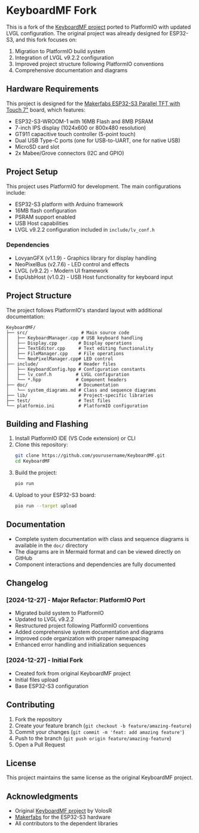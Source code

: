 # KeyboardMF Fork

This is a fork of the [KeyboardMF project](https://github.com/VolosR/KeyboardMF/tree/main) ported to PlatformIO with updated LVGL configuration. The original project was already designed for ESP32-S3, and this fork focuses on:

1. Migration to PlatformIO build system
2. Integration of LVGL v9.2.2 configuration
3. Improved project structure following PlatformIO conventions
4. Comprehensive documentation and diagrams

## Hardware Requirements

This project is designed for the [Makerfabs ESP32-S3 Parallel TFT with Touch 7"](https://www.makerfabs.com/esp32-s3-parallel-tft-with-touch-7-inch.html) board, which features:

- ESP32-S3-WROOM-1 with 16MB Flash and 8MB PSRAM
- 7-inch IPS display (1024x600 or 800x480 resolution)
- GT911 capacitive touch controller (5-point touch)
- Dual USB Type-C ports (one for USB-to-UART, one for native USB)
- MicroSD card slot
- 2x Mabee/Grove connectors (I2C and GPIO)

## Project Setup

This project uses PlatformIO for development. The main configurations include:

- ESP32-S3 platform with Arduino framework
- 16MB flash configuration
- PSRAM support enabled
- USB Host capabilities
- LVGL v9.2.2 configuration included in `include/lv_conf.h`

### Dependencies

- LovyanGFX (v1.1.9) - Graphics library for display handling
- NeoPixelBus (v2.7.6) - LED control and effects
- LVGL (v9.2.2) - Modern UI framework
- EspUsbHost (v1.0.2) - USB Host functionality for keyboard input

## Project Structure

The project follows PlatformIO's standard layout with additional documentation:

```
KeyboardMF/
├── src/                    # Main source code
│   ├── KeyboardManager.cpp # USB keyboard handling
│   ├── Display.cpp        # Display operations
│   ├── TextEditor.cpp     # Text editing functionality
│   ├── FileManager.cpp    # File operations
│   └── NeoPixelManager.cpp# LED control
├── include/               # Header files
│   ├── KeyboardConfig.hpp # Configuration constants
│   ├── lv_conf.h         # LVGL configuration
│   └── *.hpp             # Component headers
├── doc/                   # Documentation
│   └── system_diagrams.md # Class and sequence diagrams
├── lib/                   # Project-specific libraries
├── test/                  # Test files
└── platformio.ini         # PlatformIO configuration
```

## Building and Flashing

1. Install PlatformIO IDE (VS Code extension) or CLI
2. Clone this repository:
   ```bash
   git clone https://github.com/yourusername/KeyboardMF.git
   cd KeyboardMF
   ```
3. Build the project:
   ```bash
   pio run
   ```
4. Upload to your ESP32-S3 board:
   ```bash
   pio run --target upload
   ```

## Documentation

- Complete system documentation with class and sequence diagrams is available in the `doc/` directory
- The diagrams are in Mermaid format and can be viewed directly on GitHub
- Component interactions and dependencies are fully documented

## Changelog

### [2024-12-27] - Major Refactor: PlatformIO Port

- Migrated build system to PlatformIO
- Updated to LVGL v9.2.2
- Restructured project following PlatformIO conventions
- Added comprehensive system documentation and diagrams
- Improved code organization with proper namespacing
- Enhanced error handling and initialization sequences

### [2024-12-27] - Initial Fork

- Created fork from original KeyboardMF project
- Initial files upload
- Base ESP32-S3 configuration

## Contributing

1. Fork the repository
2. Create your feature branch (`git checkout -b feature/amazing-feature`)
3. Commit your changes (`git commit -m 'feat: add amazing feature'`)
4. Push to the branch (`git push origin feature/amazing-feature`)
5. Open a Pull Request

## License

This project maintains the same license as the original KeyboardMF project.

## Acknowledgments

- Original [KeyboardMF project](https://github.com/VolosR/KeyboardMF/tree/main) by VolosR
- [Makerfabs](https://www.makerfabs.com/) for the ESP32-S3 hardware
- All contributors to the dependent libraries

